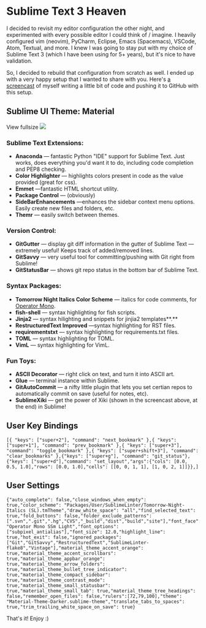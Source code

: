# Sublime Text 3 Heaven

  I decided to revisit my editor configuration the other night, and experimented with every possible editor I could think of / imagine. I heavily configured vim (neovim), PyCharm, Eclipse, Emacs (Spacemacs), VSCode, Atom, Textual, and more. I knew I was going to stay put with my choice of Sublime Text 3 (which I have been using for 5\+ years), but it's nice to have validation.

 So, I decided to rebuild that configuration from scratch as well. I ended up with a very happy setup that I wanted to share with you. Here's [a screencast](http://media.kennethreitz.com.s3.amazonaws.com/sublime-screencast.mov) of myself writing a little bit of code and pushing it to GitHub with this setup. 

  

 ## **Sublime UI Theme**: Material

  View fullsize ![](http://images.squarespace-cdn.com/content/v1/665498111876725f7613f1e6/1719666487594-21G8NNQU1B2K770ELYPL/6e6e5-ab993-image-asset.png)

### Sublime Text Extensions:

 * **Anaconda** — fantastic Python "IDE" support for Sublime Text. Just works, does everything you'd want it to do, including code completion and PEP8 checking.
* **Color Highlighter** — highlights colors present in code as the value provided (great for css).
* **Emmet** —fantastic HTML shortcut utility.
* **Package Control** — (obviously)
* **SideBarEnhancements** —enhances the sidebar context menu options. Easily create new files and folders, etc.
* **Themr** — easily switch between themes.

 ### 

 ### Version Control:

 * **GitGutter** — display git diff information in the gutter of Sublime Text — extremely useful! Keeps track of added/removed lines.
* **GitSavvy** — very useful tool for committing/pushing with Git right from Sublime!
* **GitStatusBar** — shows git repo status in the bottom bar of Sublime Text.

  

  

 ### Syntax Packages:

 * **Tomorrow Night Italics Color Scheme** — italics for code comments, for [Operator Mono](/essays/test-driving-a-200-programming-font-operator-mono).
* **fish\-shell** — syntax highlighting for fish scripts.
* **Jinja2** — syntax hilighting and snippets for jinjia2 templates**.**
* **RestructuredText Improved** —syntax highlighting for RST files.
* **requirementstxt** — syntax highlighting for requirements.txt files.
* **TOML** — syntax highlighting for TOML.
* **VimL** — syntax highlighting for VimL.

 ### Fun Toys:

 * **ASCII Decorator** — right click on text, and turn it into ASCII art.
* **Glue** — terminal instance within Sublime.
* **GitAutoCommit** — a nifty little plugin that lets you set certian repos to automatically commit on save (useful for notes, etc).
* **SublimeXiki** — get the power of Xiki (shown in the screencast above, at the end) in Sublime!

 ## User Key Bindings

 
```
[{ "keys": ["super+2"], "command": "next_bookmark" },{ "keys": ["super+1"], "command": "prev_bookmark" },{ "keys": ["super+3"], "command": "toggle_bookmark" },{ "keys": ["super+shift+3"], "command": "clear_bookmarks" },{"keys": ["super+g"], "command": "git_status"},{"keys": ["super+d"],"command": "set_layout","args":{"cols": [0.0, 0.5, 1.0],"rows": [0.0, 1.0],"cells": [[0, 0, 1, 1], [1, 0, 2, 1]]}},]
```
 ## User Settings

 
```
{"auto_complete": false,"close_windows_when_empty": true,"color_scheme": "Packages/User/SublimeLinter/Tomorrow-Night-Italics (SL).tmTheme","draw_white_space": "all","find_selected_text": true,"fold_buttons": false,"folder_exclude_patterns":[".svn",".git",".hg","CVS","_build","dist","build","site"],"font_face": "Operator Mono SSm Light","font_options":["subpixel_antialias"],"font_size": 12.0,"highlight_line": true,"hot_exit": false,"ignored_packages":["Git","GitSavvy","RestructuredText","SublimeLinter-flake8","Vintage"],"material_theme_accent_orange": true,"material_theme_accent_scrollbars": true,"material_theme_appbar_orange": true,"material_theme_arrow_folders": true,"material_theme_bullet_tree_indicator": true,"material_theme_compact_sidebar": true,"material_theme_contrast_mode": true,"material_theme_small_statusbar": true,"material_theme_small_tab": true,"material_theme_tree_headings": false,"remember_open_files": false,"rulers":[72,79,100],"theme": "Material-Theme-Darker.sublime-theme","translate_tabs_to_spaces": true,"trim_trailing_white_space_on_save": true}
```
 That's it! Enjoy :)

  